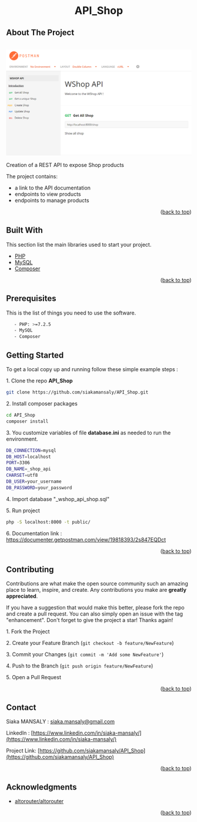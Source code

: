 <div id="top"></div>
<div align="right">

</div>
<!-- PROJECT LOGO -->
<br />
<div align="center">
  <h1 align="center">API_Shop</h1>
</div>

<!-- ABOUT THE PROJECT -->
## About The Project
<br />
<div align="center">
    <img src="public/images/shop.png" alt="Screenshot" width="700px">
</div>
<p>Creation of a REST API to expose Shop products</p>
<p>The project contains:</p>
<ul>
  <li>a link to the API documentation</li>
  <li>endpoints to view products</li>
  <li>endpoints to manage products</li>
</ul>

<p align="right">(<a href="#top">back to top</a>)</p>

<!-- Built With -->
## Built With

This section list the main libraries used to start your project.
<ul>
  <li><a href="https://www.php.net/" target="_blank">PHP</a></li>
  <li><a href="https://www.mysql.com/fr/">MySQL</a></li>
  <li><a href="https://getcomposer.org/" target="_blank">Composer</a></li>
</ul>

<p align="right">(<a href="#top">back to top</a>)</p>

<!-- Prerequisites -->
## Prerequisites

This is the list of things you need to use the software.
   ```sh
      - PHP: >=7.2.5
      - MySQL
      - Composer
   ```
<!-- GETTING STARTED -->
## Getting Started

To get a local copy up and running follow these simple example steps :

1.&nbsp;Clone the repo **API_Shop**
   ```sh
   git clone https://github.com/siakamansaly/API_Shop.git
   ```

2.&nbsp;Install composer packages
   ```sh
   cd API_Shop
   composer install
   ```
3.&nbsp;You customize variables of file **database.ini** as needed to run the environment.
   ```sh
   DB_CONNECTION=mysql
   DB_HOST=localhost
   PORT=3306
   DB_NAME=_shop_api
   CHARSET=utf8
   DB_USER=your_username
   DB_PASSWORD=your_password
   ```
4.&nbsp;Import database "_wshop_api_shop.sql"

5.&nbsp;Run project
   ```sh
   php -S localhost:8000 -t public/
   ```  
6.&nbsp;Documentation link : https://documenter.getpostman.com/view/19818393/2s847EQDct



<p align="right">(<a href="#top">back to top</a>)</p>

<!-- CONTRIBUTING -->
## Contributing

Contributions are what make the open source community such an amazing place to learn, inspire, and create. Any contributions you make are **greatly appreciated**.

If you have a suggestion that would make this better, please fork the repo and create a pull request. You can also simply open an issue with the tag "enhancement".
Don't forget to give the project a star! Thanks again!

1.&nbsp;Fork the Project

2.&nbsp;Create your Feature Branch (`git checkout -b feature/NewFeature`)

3.&nbsp;Commit your Changes (`git commit -m 'Add some NewFeature'`)

4.&nbsp;Push to the Branch (`git push origin feature/NewFeature`)

5.&nbsp;Open a Pull Request

<p align="right">(<a href="#top">back to top</a>)</p>

<!-- CONTACT -->
## Contact

Siaka MANSALY : [siaka.mansaly@gmail.com](siaka.mansaly@gmail.com) 

LinkedIn : [https://www.linkedin.com/in/siaka-mansaly/](https://www.linkedin.com/in/siaka-mansaly/)

Project Link: [https://github.com/siakamansaly/API_Shop](https://github.com/siakamansaly/API_Shop)
              
<p align="right">(<a href="#top">back to top</a>)</p>

## Acknowledgments

<ul>
  <li><a href="https://github.com/dannyvankooten/AltoRouter" target="_blank">altorouter/altorouter</a></li>
</ul>

<p align="right">(<a href="#top">back to top</a>)</p>
